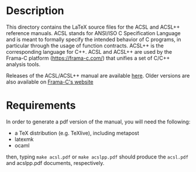 # Description

This directory contains the LaTeX source files for the ACSL and ACSL++ reference manuals.
ACSL stands for ANSI/ISO C Specification Language and is meant to formally
specify the intended behavior of C programs, in particular through the usage
of function contracts. ACSL++ is the corresponding language for C++.
ACSL and ACSL++ are used by the Frama-C platform
(https://frama-c.com/) that unifies a set of C/C++ analysis tools.

Releases of the ACSL/ACSL++ manual are available [here](https://github.com/acsl-language/acsl/releases). Older versions are also available on [Frama-C's website](https://frama-c.com/acsl.html)

# Requirements

In order to generate a pdf version of the manual, you will need the following:

- a TeX distribution (e.g. TeXlive), including metapost
- latexmk
- ocaml

then, typing `make acsl.pdf` or `make acslpp.pdf` should produce the `acsl.pdf` and acslpp.pdf documents, respectively.
